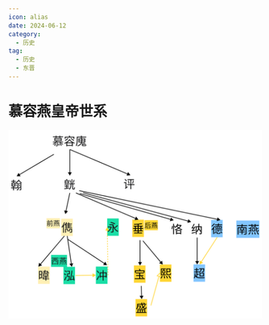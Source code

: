 ```yaml
---
icon: alias
date: 2024-06-12
category:
  - 历史
tag:
  - 历史
  - 东晋
---
```


# 慕容燕皇帝世系

<!-- more -->    

![东晋皇帝](/十六国-慕容燕皇帝世系.svg)